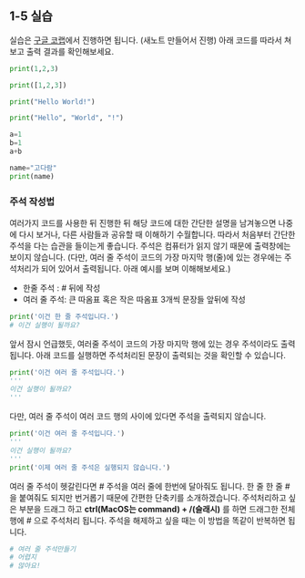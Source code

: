 ## 1-5 실습

실습은 [구글 코랩](https://colab.research.google.com/)에서 진행하면 됩니다. (새노트 만들어서 진행) 아래 코드를 따라서 쳐보고 출력 결과를 확인해보세요. 
```python
print(1,2,3)
```
```python
print([1,2,3])
```
```python
print("Hello World!")
```
```python
print("Hello", "World", "!")
```
```python
a=1
b=1
a+b
```
```python
name="고다람"
print(name)
```

### 주석 작성법
여러가지 코드를 사용한 뒤 진행한 뒤 해당 코드에 대한 간단한 설명을 남겨놓으면 나중에 다시 보거나, 다른 사람들과 공유할 때 이해하기 수월합니다. 따라서 처음부터 간단한 주석을 다는 습관을 들이는게 좋습니다. 주석은 컴퓨터가 읽지 않기 때문에 출력창에는 보이지 않습니다. (다만, 여러 줄 주석이 코드의 가장 마지막 행(줄)에 있는 경우에는 주석처리가 되어 있어서 출력됩니다. 아래 예시를 보며 이해해보세요.)

* 한줄 주석 : # 뒤에 작성
* 여러 줄 주석: 큰 따옴표 혹은 작은 따옴표 3개씩 문장들 앞뒤에 작성

```python
print('이건 한 줄 주석입니다.')
# 이건 실행이 될까요?
```
앞서 잠시 언급했듯, 여러줄 주석이 코드의 가장 마지막 행에 있는 경우 주석이라도 출력됩니다. 아래 코드를 실행하면 주석처리된 문장이 출력되는 것을 확인할 수 있습니다.
```python 
print('이건 여러 줄 주석입니다.')
'''
이건 실행이 될까요?
'''
```
다만, 여러 줄 주석이 여러 코드 행의 사이에 있다면 주석을 출력되지 않습니다. 
```python
print('이건 여러 줄 주석입니다.')
'''
이건 실행이 될까요?
'''
print('이제 여러 줄 주석은 실행되지 않습니다.')
```

여러 줄 주석이 헷갈린다면 # 주석을 여러 줄에 한번에 달아줘도 됩니다. 한 줄 한 줄 #을 붙여줘도 되지만 번거롭기 때문에 간편한 단축키를 소개하겠습니다. 주석처리하고 싶은 부분을 드래그 하고 __ctrl(MacOS는 command) + /(슬래시)__ 를 하면 드래그한 전체 행에 # 으로 주석처리 됩니다. 주석을 해제하고 싶을 때는 이 방법을 똑같이 반복하면 됩니다. 
```python
# 여러 줄 주석만들기
# 어렵지
# 않아요!
```
